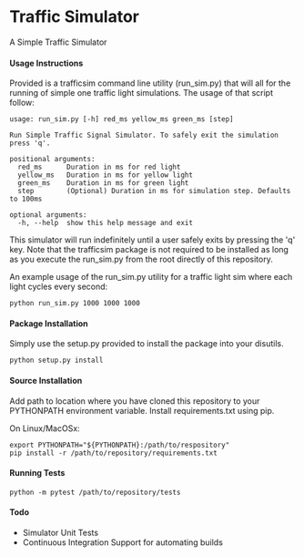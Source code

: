 # Traffic Simulator
A Simple Traffic Simulator

#### Usage Instructions

Provided is a trafficsim command line utility (run_sim.py) that will all for the running of simple one traffic light simulations. The usage of that script follow:

```shell
usage: run_sim.py [-h] red_ms yellow_ms green_ms [step]

Run Simple Traffic Signal Simulator. To safely exit the simulation press 'q'.

positional arguments:
  red_ms      Duration in ms for red light
  yellow_ms   Duration in ms for yellow light
  green_ms    Duration in ms for green light
  step        (Optional) Duration in ms for simulation step. Defaults to 100ms

optional arguments:
  -h, --help  show this help message and exit
```

This simulator will run indefinitely until a user safely exits by pressing the 'q' key. Note that the trafficsim package is not required to be installed as long as you execute the run_sim.py from the root directly of this repository.

An example usage of the run_sim.py utility for a traffic light sim where each light cycles every second:

```shell
python run_sim.py 1000 1000 1000
```

#### Package Installation

Simply use the setup.py provided to install the package into your disutils.

```shell
python setup.py install
```

#### Source Installation

Add path to location where you have cloned this repository to your PYTHONPATH environment variable. Install requirements.txt using pip.

On Linux/MacOSx:
```shell
export PYTHONPATH="${PYTHONPATH}:/path/to/respository"
pip install -r /path/to/repository/requirements.txt
```

#### Running Tests

```shell
python -m pytest /path/to/repository/tests
```

#### Todo

* Simulator Unit Tests
* Continuous Integration Support for automating builds

